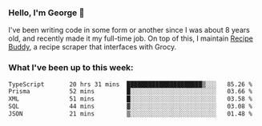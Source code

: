 ### Hello, I'm George 👋

I've been writing code in some form or another since I was about 8 years old, and recently made it my full-time job. On top of this, I maintain [Recipe Buddy](https://github.com/georgegebbett/recipe-buddy), a recipe scraper that interfaces with Grocy.  

<!--
**georgegebbett/georgegebbett** is a ✨ _special_ ✨ repository because its `README.md` (this file) appears on your GitHub profile.

Here are some ideas to get you started:

- 🔭 I’m currently working on ...
- 🌱 I’m currently learning ...
- 👯 I’m looking to collaborate on ...
- 🤔 I’m looking for help with ...
- 💬 Ask me about ...
- 📫 How to reach me: ...
- 😄 Pronouns: ...
- ⚡ Fun fact: ...
-->

### What I've been up to this week:
<!--START_SECTION:waka-->

```txt
TypeScript       20 hrs 31 mins  █████████████████████▒░░░   85.26 %
Prisma           52 mins         █░░░░░░░░░░░░░░░░░░░░░░░░   03.66 %
XML              51 mins         █░░░░░░░░░░░░░░░░░░░░░░░░   03.58 %
SQL              44 mins         ▓░░░░░░░░░░░░░░░░░░░░░░░░   03.08 %
JSON             21 mins         ▒░░░░░░░░░░░░░░░░░░░░░░░░   01.48 %
```

<!--END_SECTION:waka-->
